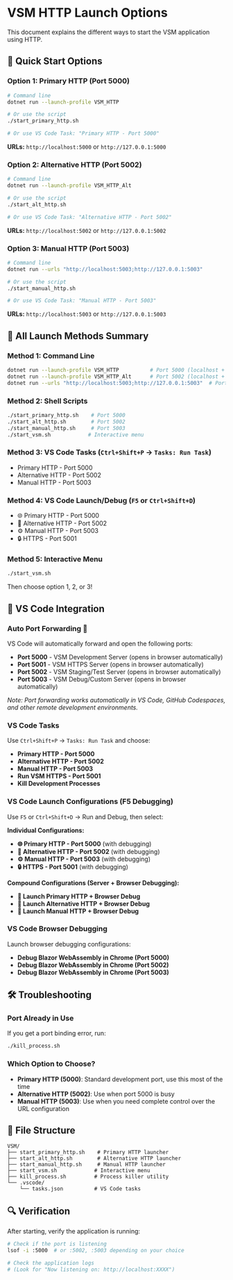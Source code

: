 # VSM HTTP Launch Options

This document explains the different ways to start the VSM application using HTTP.

## 🚀 Quick Start Options

### Option 1: Primary HTTP (Port 5000)
```bash
# Command line
dotnet run --launch-profile VSM_HTTP

# Or use the script
./start_primary_http.sh

# Or use VS Code Task: "Primary HTTP - Port 5000"
```
**URLs:** `http://localhost:5000` or `http://127.0.0.1:5000`

### Option 2: Alternative HTTP (Port 5002)
```bash
# Command line
dotnet run --launch-profile VSM_HTTP_Alt

# Or use the script
./start_alt_http.sh

# Or use VS Code Task: "Alternative HTTP - Port 5002"
```
**URLs:** `http://localhost:5002` or `http://127.0.0.1:5002`

### Option 3: Manual HTTP (Port 5003)
```bash
# Command line
dotnet run --urls "http://localhost:5003;http://127.0.0.1:5003"

# Or use the script
./start_manual_http.sh

# Or use VS Code Task: "Manual HTTP - Port 5003"
```
**URLs:** `http://localhost:5003` or `http://127.0.0.1:5003`

## 🎯 All Launch Methods Summary

### **Method 1: Command Line**
```bash
dotnet run --launch-profile VSM_HTTP          # Port 5000 (localhost + 127.0.0.1)
dotnet run --launch-profile VSM_HTTP_Alt      # Port 5002 (localhost + 127.0.0.1)
dotnet run --urls "http://localhost:5003;http://127.0.0.1:5003"  # Port 5003 (explicit binding)
```

### **Method 2: Shell Scripts**
```bash
./start_primary_http.sh    # Port 5000
./start_alt_http.sh        # Port 5002
./start_manual_http.sh     # Port 5003
./start_vsm.sh            # Interactive menu
```

### **Method 3: VS Code Tasks** (`Ctrl+Shift+P` → `Tasks: Run Task`)
- Primary HTTP - Port 5000
- Alternative HTTP - Port 5002
- Manual HTTP - Port 5003

### **Method 4: VS Code Launch/Debug** (`F5` or `Ctrl+Shift+D`)
- 🌐 Primary HTTP - Port 5000
- 🔄 Alternative HTTP - Port 5002
- ⚙️ Manual HTTP - Port 5003
- 🔒 HTTPS - Port 5001

### **Method 5: Interactive Menu**
```bash
./start_vsm.sh
```
Then choose option 1, 2, or 3!

## 🔧 VS Code Integration

### Auto Port Forwarding 🔗
VS Code will automatically forward and open the following ports:
- **Port 5000** - VSM Development Server (opens in browser automatically)
- **Port 5001** - VSM HTTPS Server (opens in browser automatically)  
- **Port 5002** - VSM Staging/Test Server (opens in browser automatically)
- **Port 5003** - VSM Debug/Custom Server (opens in browser automatically)

*Note: Port forwarding works automatically in VS Code, GitHub Codespaces, and other remote development environments.*

### VS Code Tasks
Use `Ctrl+Shift+P` → `Tasks: Run Task` and choose:
- **Primary HTTP - Port 5000**
- **Alternative HTTP - Port 5002**
- **Manual HTTP - Port 5003**
- **Run VSM HTTPS - Port 5001**
- **Kill Development Processes**

### VS Code Launch Configurations (F5 Debugging)
Use `F5` or `Ctrl+Shift+D` → Run and Debug, then select:

**Individual Configurations:**
- **🌐 Primary HTTP - Port 5000** (with debugging)
- **🔄 Alternative HTTP - Port 5002** (with debugging)
- **⚙️ Manual HTTP - Port 5003** (with debugging)
- **🔒 HTTPS - Port 5001** (with debugging)

**Compound Configurations (Server + Browser Debugging):**
- **🚀 Launch Primary HTTP + Browser Debug**
- **🚀 Launch Alternative HTTP + Browser Debug**
- **🚀 Launch Manual HTTP + Browser Debug**

### VS Code Browser Debugging
Launch browser debugging configurations:
- **Debug Blazor WebAssembly in Chrome (Port 5000)**
- **Debug Blazor WebAssembly in Chrome (Port 5002)**
- **Debug Blazor WebAssembly in Chrome (Port 5003)**

## 🛠️ Troubleshooting

### Port Already in Use
If you get a port binding error, run:
```bash
./kill_process.sh
```

### Which Option to Choose?
- **Primary HTTP (5000)**: Standard development port, use this most of the time
- **Alternative HTTP (5002)**: Use when port 5000 is busy
- **Manual HTTP (5003)**: Use when you need complete control over the URL configuration

## 📁 File Structure
```
VSM/
├── start_primary_http.sh    # Primary HTTP launcher
├── start_alt_http.sh        # Alternative HTTP launcher  
├── start_manual_http.sh     # Manual HTTP launcher
├── start_vsm.sh            # Interactive menu
├── kill_process.sh         # Process killer utility
└── .vscode/
    └── tasks.json          # VS Code tasks
```

## 🔍 Verification
After starting, verify the application is running:
```bash
# Check if the port is listening
lsof -i :5000  # or :5002, :5003 depending on your choice

# Check the application logs
# (Look for "Now listening on: http://localhost:XXXX")
```
